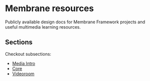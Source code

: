 # Membrane resources

Publicly available design docs for Membrane Framework projects and useful multimedia learning resources.

## Sections

Checkout subsections:
- [Media Intro](./media_intro.md)
- [Core](./Core/README.md)
- [Videoroom](./Videoroom/README.md)